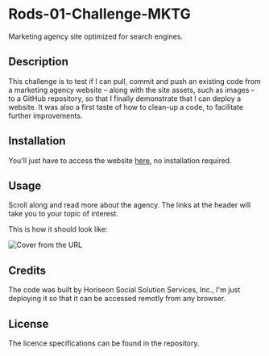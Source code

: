 # Rods-01-Challenge-MKTG
Marketing agency site optimized for search engines.

## Description
This challenge is to test if I can pull, commit and push an existing code from a marketing agency website – along with the site assets, such as images – to a GitHub repository, so that I finally demonstrate that I can deploy a website.
It was also a first taste of how to clean-up a code, to facilitate further improvements.

## Installation
You'll just have to access the website [here](https://rod-freedom.github.io/Rods-01-Challenge-MKTG/), no installation required.

## Usage
Scroll along and read more about the agency. The links at the header will take you to your topic of interest.

This is how it should look like:

![Cover from the URL](./assets/images/MKTG-Horiseon.png)

## Credits
The code was built by Horiseon Social Solution Services, Inc., I'm just deploying it so that it can be accessed remotly from any browser.

## License
The licence specifications can be found in the repository.
